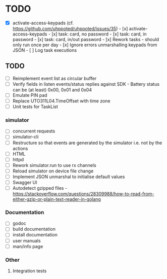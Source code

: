 # TODO

- [x] activate-access-keypads (cf. https://github.com/uhppoted/uhppoted/issues/35)
      - [x] activate-access-keypads
      - [x] task: card, no password
      - [x] task: card, in password
      - [x] task: card, in/out password
      - [x] Rework tasks - should only run once per day
      - [x] Ignore errors unmarshalling keypads from JSON
      - [ ] Log task executions

## TODO

- [ ] Reimplement event list as circular buffer
- [ ] Verify fields in listen events/status replies against SDK
      - Battery status can be (at least) 0x00, 0x01 and 0x04
- [ ] Emulate PIN pad
- [ ] Replace UTO311L04.TimeOffset with time zone
- [ ] Unit tests for TaskList

### simulator
- [ ] concurrent requests
- [ ] simulator-cli
- [ ] Restructure so that events are generated by the simulator i.e. not by the actions
- [ ] HTML
- [ ] httpd
- [ ] Rework simulator.run to use rx channels
- [ ] Reload simulator on device file change
- [ ] Implement JSON unmarshal to initialise default values
- [ ] Swagger UI
- [ ] Autodetect gzipped files 
      - https://stackoverflow.com/questions/28309988/how-to-read-from-either-gzip-or-plain-text-reader-in-golang

### Documentation

- [ ] godoc
- [ ] build documentation
- [ ] install documentation
- [ ] user manuals
- [ ] man/info page

### Other

1.  Integration tests

